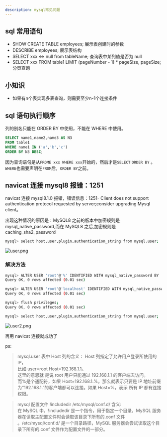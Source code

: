 ```yaml
---
description: mysql常见问题
---
```


## sql 常用语句

- SHOW CREATE TABLE employees; 展示表创建时的参数
- DESCRIBE employees; 展示表结构
- SELECT xxx <=> null from tableName; 查询表中某列值是否为 null
- SELECT xxx FROM table1 LIMIT (pageNumber - 1) * pageSize, pageSize; 分页查询

## 小知识
- 如果有n个表实现多表查询，则需要至少n-1个连接条件

## sql 语句执行顺序

列的别名只能在 ORDER BY 中使用，不能在 WHERE 中使用。

```sql
SELECT name1,name2,name3 AS N3
FROM table1
WHERE name1 IN ('a','b','c')
ORDER BY N3 DESC;
```

因为查询语句是从`FROME xxx WHERE xxx`开始的，然后才是`SELECT` `ORDER BY` 。  
`WHERE`也需要声明在`FROM`后，`ORDER BY`之前。

## navicat 连接 mysql8 报错：1251

navicat 连接 mysql8.1.0 报错，错误信息：1251- Client does not support authentication protocol requested by
server;consider upgrading Mysql client。

出现这种情况的原因是：MySQL8 之前的版本中加密规则是 mysql_native_password,而在 MySQL8 之后,加密规则是
caching_sha2_password

```bash
mysql> select host,user,plugin,authentication_string from mysql.user;
```

![user.png](https://s2.loli.net/2024/06/14/ubEySP82jQIqwpf.png)

### 解决方法

```bash
mysql> ALTER USER 'root'@'%' IDENTIFIED WITH mysql_native_password BY '123456';
Query OK, 0 rows affected (0.01 sec)

mysql> ALTER USER 'root'@'localhost' IDENTIFIED WITH mysql_native_password BY '123456';
Query OK, 0 rows affected (0.01 sec)

mysql> flush privileges;
Query OK, 0 rows affected (0.01 sec)

mysql> select host,user,plugin,authentication_string from mysql.user;
```

![user2.png](https://s2.loli.net/2024/06/14/o21MUXNSgs8TqGW.png)

再用 navicat 连接就成功了

ps:

> mysql.user 表中 Host 列的含义： Host 列指定了允许用户登录所使用的 IP，  
> 比如 user=root Host=192.168.1.1。  
> 这里的意思就 是说 root 用户只能通过 192.168.1.1 的客户端去访问。  
> 而%是个通配符，如果 Host=192.168.1.%，那么就表示只要是 IP 地址前缀为“192.168.1.”的客户端都可以连接。如果 Host=%，表示
> 所有 IP 都有连接权限。

> mysql 配置文件 !includedir /etc/mysql/conf.d/ 含义:  
> 在 MySQL 中，!includedir 是一个指令，用于指定一个目录，MySQL 服务器在读取主配置文件时会读取该目录下所有的.conf 文件
> 。/etc/mysql/conf.d/ 是一个目录路径，MySQL 服务器会尝试读取这个目录下所有的.conf 文件作为配置文件的一部分。
